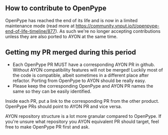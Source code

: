## How to contribute to OpenPype

OpenPype has reached the end of its life and is now in a limited maintenance mode (read more at https://community.ynput.io/t/openpype-end-of-life-timeline/877). As such we're no longer accepting contributions unless they are also ported to AYON at the same time. 

## Getting my PR merged during this period

- Each OpenPype PR MUST have a corresponding AYON PR in github. Without AYON compatibility features will not be merged! Luckily most of the code is compatible, albeit sometimes in a different place after refactor. Porting from OpenPype to AYON should be really easy.
- Please keep the corresponding OpenPype and AYON PR names the same so they can be easily identified.

Inside each PR, put a link to the corresponding PR from the other product. OpenPype PRs should point to AYON PR and vice versa.

AYON repository structure is a lot more granular compared to OpenPype. If you're unsure what repository you AYON equivalent PR should target, feel free to make OpenPype PR first and ask.
